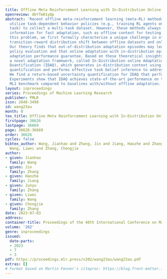 ```yaml
---
title: Offline Meta Reinforcement Learning with In-Distribution Online Adaptation
openreview: dkYfm01yQp
abstract: 'Recent offline meta-reinforcement learning (meta-RL) methods typically
  utilize task-dependent behavior policies (e.g., training RL agents on each individual
  task) to collect a multi-task dataset. However, these methods always require extra
  information for fast adaptation, such as offline context for testing tasks. To address
  this problem, we first formally characterize a unique challenge in offline meta-RL:
  transition-reward distribution shift between offline datasets and online adaptation.
  Our theory finds that out-of-distribution adaptation episodes may lead to unreliable
  policy evaluation and that online adaptation with in-distribution episodes can ensure
  adaptation performance guarantee. Based on these theoretical insights, we propose
  a novel adaptation framework, called In-Distribution online Adaptation with uncertainty
  Quantification (IDAQ), which generates in-distribution context using a given uncertainty
  quantification and performs effective task belief inference to address new tasks.
  We find a return-based uncertainty quantification for IDAQ that performs effectively.
  Experiments show that IDAQ achieves state-of-the-art performance on the Meta-World
  ML1 benchmark compared to baselines with/without offline adaptation.'
layout: inproceedings
series: Proceedings of Machine Learning Research
publisher: PMLR
issn: 2640-3498
id: wang23au
month: 0
tex_title: Offline Meta Reinforcement Learning with In-Distribution Online Adaptation
firstpage: 36626
lastpage: 36669
page: 36626-36669
order: 36626
cycles: false
bibtex_author: Wang, Jianhao and Zhang, Jin and Jiang, Haozhe and Zhang, Junyu and
  Wang, Liwei and Zhang, Chongjie
author:
- given: Jianhao
  family: Wang
- given: Jin
  family: Zhang
- given: Haozhe
  family: Jiang
- given: Junyu
  family: Zhang
- given: Liwei
  family: Wang
- given: Chongjie
  family: Zhang
date: 2023-07-03
address: 
container-title: Proceedings of the 40th International Conference on Machine Learning
volume: '202'
genre: inproceedings
issued:
  date-parts:
  - 2023
  - 7
  - 3
pdf: https://proceedings.mlr.press/v202/wang23au/wang23au.pdf
extras: []
# Format based on Martin Fenner's citeproc: https://blog.front-matter.io/posts/citeproc-yaml-for-bibliographies/
---
```


